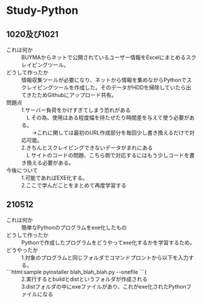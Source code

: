 # Study-Python

## 1020及び1021
<dl>
    <dt>これは何か</dt>
    <dd>BUYMAからネットで公開されているユーザー情報をExcelにまとめるスクレイピングツール。</dd>
    <dt>どうして作ったか</dt>
    <dd>情報収集ツールが必要になり、ネットから情報を集めながらPythonでスクレイピングツールを作成した。そのデータがHDDを掃除していたら出てきたためGithubにアップロード共有。</dd>
    <dt>問題点</dt>
    <dd>1.サーバー負荷をかけすぎてしまう恐れがある<br>　L その為、使用はある程度幅を持たせたり時間差を与えて使う必要がある。<br>　　→これに関しては最初のURL作成部分を毎回少し書き換えるだけで対応可能。</dd>
    <dd>2.きちんとスクレイピングできないデータがまれにある<br>　L サイトのコードの問題、こちら側で対応するにはもう少しコードを書き換える必要がある。</dd>
    <dt>今後について</dt>
    <dd>1.可能であればEXE化する。</dd>
    <dd>2.ここで学んだことをまとめて再度学習する</dd>
</dl>


## 210512
<dl>
    <dt>これは何か</dt>
    <dd>簡単なPythonのプログラムをexe化したもの</dd>
    <dt>どうして作ったか</dt>
    <dd>Pythonで作成したプログラムをどうやってexe化するかを学習するため。</dd>
    <dt>どうやったか</dt>
    <dd>1.対象のプログラムと同じフォルダでコマンドプロントから以下を入力する。</dd>
```html:sample
   pyinstaller blah_blah_blah.py --onefile
```(
    <dd>2.実行するとbuildとdistというフォルダが作成される</dd>
    <dd>3.distフォルダの中にexeファイルがあり、これがexe化されたPythonファイルになる</dd>
</dl>